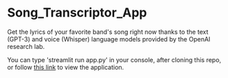 # Song_Transcriptor_App
Get the lyrics of your favorite band's song right now thanks to the text (GPT-3) and voice (Whisper) language models provided by the OpenAI research lab.

You can type 'streamlit run app.py' in your console, after cloning this repo, or follow [this link](https://bartekkrzepkowski-song-transcriptor-app-app-n3z325.streamlitapp.com/) to view the application.

